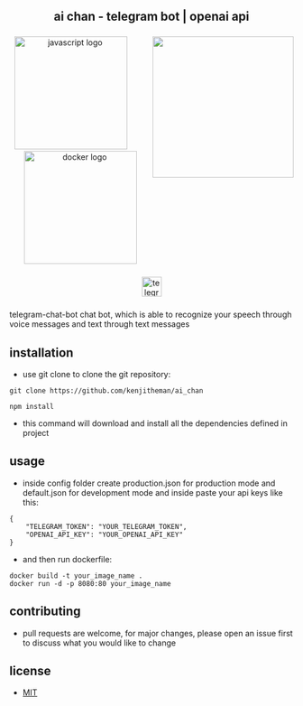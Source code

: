 <h2 align="center">ai chan - telegram bot | openai api</h2>

###

<img align="right" height="250" src="https://media.tenor.com/hhXY7zorOG4AAAAC/hoshino-ai.gif"  />

###

<div align="center">
  <img src="https://cdn.jsdelivr.net/gh/devicons/devicon/icons/javascript/javascript-original.svg" height="200" alt="javascript logo"  />
  <img width="30" />
  <img src="https://cdn.jsdelivr.net/gh/devicons/devicon/icons/docker/docker-original.svg" height="200" alt="docker logo"  />
</div>

###

<div align="center">
  <a href="https://t.me/aichandaisukibest_bot" target="_blank">
    <img src="https://img.shields.io/static/v1?message=ai chan&logo=telegram&label=&color=2CA5E0&logoColor=white&labelColor=&style=for-the-badge" height="35" alt="telegram logo"  />
  </a>
</div>

###

telegram-chat-bot
chat bot, which is able to recognize your speech through voice messages and text through text messages

## installation
- use git clone to clone the git repository:
```
git clone https://github.com/kenjitheman/ai_chan
```
```
npm install
```
- this command will download and install all the dependencies defined in project

## usage
- inside config folder create production.json for production mode and default.json for development mode and inside paste your api keys like this:
```
{
    "TELEGRAM_TOKEN": "YOUR_TELEGRAM_TOKEN",
    "OPENAI_API_KEY": "YOUR_OPENAI_API_KEY"
}
```
- and then run dockerfile:
```
docker build -t your_image_name .
docker run -d -p 8080:80 your_image_name
```

## contributing

- pull requests are welcome, for major changes, please open an issue first
to discuss what you would like to change

## license

- [MIT](https://choosealicense.com/licenses/mit/)
